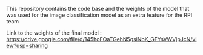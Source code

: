 This repository contains the code base and the weights of the model that was used for the image classification model as an extra feature for the RPI team

Link to the weights of the final model : https://drive.google.com/file/d/145hoFOaTGehN5gsiNbK_GFYsVWVjpJcN/view?usp=sharing
